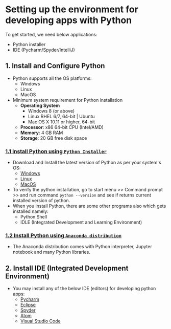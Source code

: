 # Setting up the environment for developing apps with Python

To get started, we need below applications:
  - Python installer
  - IDE (Pycharm/Spyder/IntelliJ)

## 1. Install and Configure Python
   - Python supports all the OS platforms:
     - Windows
     - Linux
     - MacOS
   - Minimum system requirement for Python installation
     - **Operating System**
       - Windows 8 (or above)
       - Linux RHEL 6/7, 64-bit | Ubuntu
       - Mac OS X 10.11 or higher, 64-bit
     - **Processor**: x86 64-bit CPU (Intel/AMD)
     - **Memory**: 4 GB RAM 
     - **Storage**: 20 GB free disk space  
   
### [1.1 Install Python using `Python Installer`](https://www.python.org/)
   - Download and Install the latest version of Python as per your system's OS:
     - [Windows](https://www.python.org/downloads/windows/)
     - [Linux](https://www.python.org/downloads/source/)
     - [MacOS](https://www.python.org/downloads/macos/)
   - To verify the python installation, go to start menu >> Command prompt >> and run command `python --version` and see if returns current installed version of python.
   - When you install Python, there are some other programs also which gets installed namely:
     - Python Shell
     - IDLE (Integrated Development and Learning Environment)

### [1.2 Install Python using `Anaconda distribution`](https://www.anaconda.com/)
  - The Anaconda distribution comes with Python interpreter, Jupyter notebook and many Python libraries.
     
## 2. Install IDE (Integrated Development Environment)
   - You may install any of the below IDE (editors) for developing python apps:
     - [Pycharm](https://www.jetbrains.com/pycharm/)
     - [Eclipse](https://www.eclipse.org/eclipseide/)
     - [Spyder](https://www.spyder-ide.org/)
     - [Atom](https://atom.en.uptodown.com/windows)
     - [Visual Studio Code](https://code.visualstudio.com/)   

